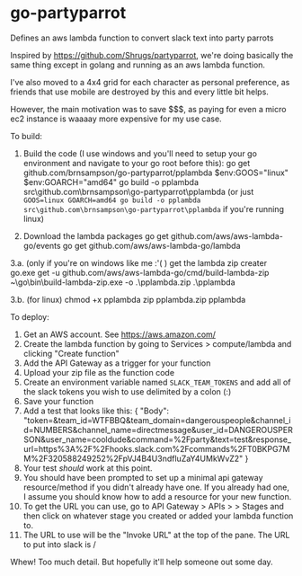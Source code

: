 # go-partyparrot
Defines an aws lambda function to convert slack text into party parrots

Inspired by https://github.com/Shrugs/partyparrot, we're doing basically the same thing except in golang and running as an aws lambda function.

I've also moved to a 4x4 grid for each character as personal preference, as friends that use mobile are destroyed by this and every little bit helps.

However, the main motivation was to save $$$, as paying for even a micro ec2 instance is waaaay more expensive for my use case.

To build:

1. Build the code (I use windows and you'll need to setup your go environment and navigate to your go root before this):
    go get github.com/brnsampson/go-partyparrot/pplambda
    $env:GOOS="linux"
    $env:GOARCH="amd64"
    go build -o pplambda src\github.com\brnsampson\go-partyparrot\pplambda
    (or just `GOOS=linux GOARCH=amd64 go build -o pplambda src\github.com\brnsampson\go-partyparrot\pplambda` if you're running linux)
    
2. Download the lambda packages
    go get github.com/aws/aws-lambda-go/events
    go get github.com/aws/aws-lambda-go/lambda

3.a. (only if you're on windows like me :'(  ) get the lambda zip creater
    go.exe get -u github.com/aws/aws-lambda-go/cmd/build-lambda-zip
    ~\go\bin\build-lambda-zip.exe -o .\pplambda.zip .\pplambda

3.b. (for linux)
    chmod +x pplambda
    zip pplambda.zip pplambda


To deploy:

1. Get an AWS account. See https://aws.amazon.com/
2. Create the lambda function by going to Services > compute/lambda and clicking "Create function"
3. Add the API Gateway as a trigger for your function
4. Upload your zip file as the function code
5. Create an environment variable named `SLACK_TEAM_TOKENS` and add all of the slack tokens you wish to use delimited by a colon (:)
6. Save your function
7. Add a test that looks like this:
    {
      "Body": "token=<INSERT YOUR TOKEN HERE>&team_id=WTFBBQ&team_domain=dangerouspeople&channel_id=NUMBERS&channel_name=directmessage&user_id=DANGEROUSPERSON&user_name=cooldude&command=%2Fparty&text=test&response_url=https%3A%2F%2Fhooks.slack.com%2Fcommands%2FT0BKPG7MM%2F320588249252%2FpVJ4B4U3ndfluZaY4UMkWvZ2"
    }
8. Your test _should_ work at this point.
9. You should have been prompted to set up a minimal api gateway resource/method if you didn't already have one. If you already had one, I assume you should know how to add a resource for your new function.
10. To get the URL you can use, go to API Gateway > APIs > <The api created for this> > Stages and then click on whatever stage you created or added your lambda function to.
11. The URL to use will be the "Invoke URL" at the top of the pane. The URL to put into slack is <That URL>/<Whatever the resource is under that stage>


Whew! Too much detail. But hopefully it'll help someone out some day.
